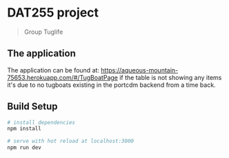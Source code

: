 # DAT255 project

> Group Tuglife

## The application
The application can be found at: 
https://aqueous-mountain-75653.herokuapp.com/#/TugBoatPage
if the table is not showing any items it's due to no tugboats existing in the portcdm backend from a time back. 

## Build Setup

``` bash
# install dependencies
npm install

# serve with hot reload at localhost:3000
npm run dev

```
